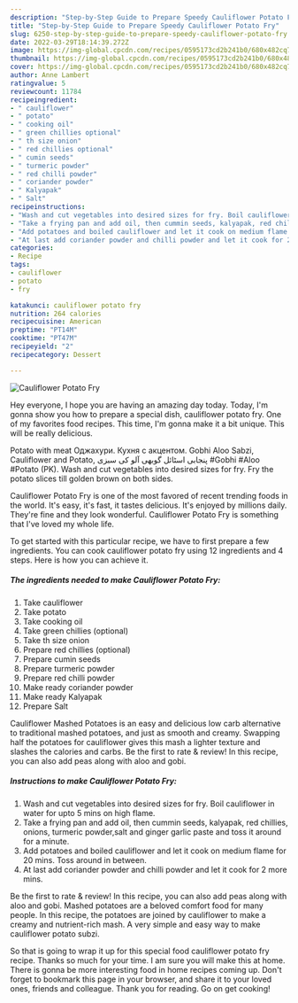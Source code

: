 ```yaml
---
description: "Step-by-Step Guide to Prepare Speedy Cauliflower Potato Fry"
title: "Step-by-Step Guide to Prepare Speedy Cauliflower Potato Fry"
slug: 6250-step-by-step-guide-to-prepare-speedy-cauliflower-potato-fry
date: 2022-03-29T18:14:39.272Z
image: https://img-global.cpcdn.com/recipes/0595173cd2b241b0/680x482cq70/cauliflower-potato-fry-recipe-main-photo.jpg
thumbnail: https://img-global.cpcdn.com/recipes/0595173cd2b241b0/680x482cq70/cauliflower-potato-fry-recipe-main-photo.jpg
cover: https://img-global.cpcdn.com/recipes/0595173cd2b241b0/680x482cq70/cauliflower-potato-fry-recipe-main-photo.jpg
author: Anne Lambert
ratingvalue: 5
reviewcount: 11784
recipeingredient:
- " cauliflower"
- " potato"
- " cooking oil"
- " green chillies optional"
- " th size onion"
- " red chillies optional"
- " cumin seeds"
- " turmeric powder"
- " red chilli powder"
- " coriander powder"
- " Kalyapak"
- " Salt"
recipeinstructions:
- "Wash and cut vegetables into desired sizes for fry. Boil cauliflower in water for upto 5 mins on high flame."
- "Take a frying pan and add oil, then cummin seeds, kalyapak, red chillies, onions, turmeric powder,salt and ginger garlic paste and toss it around for a minute."
- "Add potatoes and boiled cauliflower and let it cook on medium flame for 20 mins. Toss around in between."
- "At last add coriander powder and chilli powder and let it cook for 2 more mins."
categories:
- Recipe
tags:
- cauliflower
- potato
- fry

katakunci: cauliflower potato fry 
nutrition: 264 calories
recipecuisine: American
preptime: "PT14M"
cooktime: "PT47M"
recipeyield: "2"
recipecategory: Dessert

---
```



![Cauliflower Potato Fry](https://img-global.cpcdn.com/recipes/0595173cd2b241b0/680x482cq70/cauliflower-potato-fry-recipe-main-photo.jpg)

Hey everyone, I hope you are having an amazing day today. Today, I'm gonna show you how to prepare a special dish, cauliflower potato fry. One of my favorites food recipes. This time, I'm gonna make it a bit unique. This will be really delicious.

Potato with meat Оджахури. Кухня с акцентом. Gobhi Aloo Sabzi, Cauliflower and Potato, پنجابی اسٹائل گوبھی آلو کی سبزی #Gobhi #Aloo #Potato (PK). Wash and cut vegetables into desired sizes for fry. Fry the potato slices till golden brown on both sides.

Cauliflower Potato Fry is one of the most favored of recent trending foods in the world. It's easy, it's fast, it tastes delicious. It's enjoyed by millions daily. They're fine and they look wonderful. Cauliflower Potato Fry is something that I've loved my whole life.


To get started with this particular recipe, we have to first prepare a few ingredients. You can cook cauliflower potato fry using 12 ingredients and 4 steps. Here is how you can achieve it.

<!--inarticleads1-->

##### The ingredients needed to make Cauliflower Potato Fry:

1. Take  cauliflower
1. Take  potato
1. Take  cooking oil
1. Take  green chillies (optional)
1. Take  th size onion
1. Prepare  red chillies (optional)
1. Prepare  cumin seeds
1. Prepare  turmeric powder
1. Prepare  red chilli powder
1. Make ready  coriander powder
1. Make ready  Kalyapak
1. Prepare  Salt


Cauliflower Mashed Potatoes is an easy and delicious low carb alternative to traditional mashed potatoes, and just as smooth and creamy. Swapping half the potatoes for cauliflower gives this mash a lighter texture and slashes the calories and carbs. Be the first to rate &amp; review! In this recipe, you can also add peas along with aloo and gobi. 

<!--inarticleads2-->

##### Instructions to make Cauliflower Potato Fry:

1. Wash and cut vegetables into desired sizes for fry. Boil cauliflower in water for upto 5 mins on high flame.
1. Take a frying pan and add oil, then cummin seeds, kalyapak, red chillies, onions, turmeric powder,salt and ginger garlic paste and toss it around for a minute.
1. Add potatoes and boiled cauliflower and let it cook on medium flame for 20 mins. Toss around in between.
1. At last add coriander powder and chilli powder and let it cook for 2 more mins.


Be the first to rate &amp; review! In this recipe, you can also add peas along with aloo and gobi. Mashed potatoes are a beloved comfort food for many people. In this recipe, the potatoes are joined by cauliflower to make a creamy and nutrient-rich mash. A very simple and easy way to make cauliflower potato subzi. 

So that is going to wrap it up for this special food cauliflower potato fry recipe. Thanks so much for your time. I am sure you will make this at home. There is gonna be more interesting food in home recipes coming up. Don't forget to bookmark this page in your browser, and share it to your loved ones, friends and colleague. Thank you for reading. Go on get cooking!
